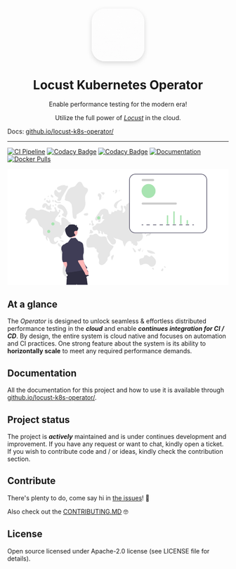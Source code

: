 <div align="center" style="margin: 2rem 0;">
  <img src="docs/assets/images/logo.gif" 
       alt="Locust Kubernetes Operator Logo" 
       width="120" 
       height="120"
       style="border-radius: 30px; box-shadow: 0 4px 12px rgba(0,0,0,0.15); margin-bottom: 0.1rem;">
</div>

<h1 align="center" style="margin-top: 0.01rem;">Locust Kubernetes Operator</h1>

<p align="center">
Enable performance testing for the modern era!
</p>

<p align="center">
Utilize the full power of <em><a href="https://github.com/locustio/locust">Locust</a></em> in the cloud.
</p>

Docs: [github.io/locust-k8s-operator/](https://abdelrhmanhamouda.github.io/locust-k8s-operator/)

-----------------------------

[//]: # (Badges)
[![CI Pipeline][pipeline-status]][pipeline-status-url]
[![Codacy Badge][code-coverage]][code-coverage-url]
[![Codacy Badge][code-quality]][code-quality-url]
[![Documentation][docs]][docs-url]
[![Docker Pulls][docker-pulls]][docker-url]

![](docs/assets/images/run-anywhere.png)

## At a glance

The _Operator_ is designed to unlock seamless & effortless distributed performance testing in the **_cloud_** and enable **_continues
integration for CI / CD_**. By design, the entire system is cloud native and focuses on automation and CI practices. One strong feature
about the system is its ability to **horizontally scale** to meet any required performance demands.

## Documentation
All the documentation for this project and how to use it is available through [github.io/locust-k8s-operator/](https://abdelrhmanhamouda.github.io/locust-k8s-operator/). 


## Project status

The project is **_actively_** maintained and is under continues development and improvement. If you have any request or want to chat, kindly
open a ticket. If you wish to contribute code and / or ideas, kindly check the contribution section.

## Contribute

There's plenty to do, come say hi in [the issues](https://github.com/AbdelrhmanHamouda/locust-k8s-operator/issues)! 👋

Also check out the [CONTRIBUTING.MD](CONTRIBUTING.md) 🤓

## License

Open source licensed under Apache-2.0 license (see LICENSE file for details).

[//]: # (Pipeline status badge)
[pipeline-status]: https://github.com/AbdelrhmanHamouda/locust-k8s-operator/actions/workflows/ci.yaml/badge.svg?branch=master
[pipeline-status-url]: https://github.com/AbdelrhmanHamouda/locust-k8s-operator/actions/workflows/ci.yaml

[//]: # (Code coverage badge)
[code-coverage]: https://app.codacy.com/project/badge/Grade/70b76e69dbde4a9ebfd36ad5ccf6de78
[code-coverage-url]: https://app.codacy.com/gh/AbdelrhmanHamouda/locust-k8s-operator/dashboard?utm_source=gh&utm_medium=referral&utm_content=&utm_campaign=Badge_grade

[//]: # (Code quality badge)
[code-quality]: https://app.codacy.com/project/badge/Coverage/70b76e69dbde4a9ebfd36ad5ccf6de78
[code-quality-url]: https://app.codacy.com/gh/AbdelrhmanHamouda/locust-k8s-operator/dashboard?utm_source=gh&utm_medium=referral&utm_content=&utm_campaign=Badge_coverage
[//]: # (Documentation badge)
[docs]: https://img.shields.io/badge/Documentation-gh--pages-green
[docs-url]:https://abdelrhmanhamouda.github.io/locust-k8s-operator/
[//]: # (Docker badge)
[docker-url]: https://hub.docker.com/r/lotest/locust-k8s-operator
[docker-pulls]:https://img.shields.io/docker/pulls/lotest/locust-k8s-operator?style=flat&logo=docker&logoColor=green&label=Image%20Pulls&color=green&link=https%3A%2F%2Fhub.docker.com%2Fr%2Flotest%2Flocust-k8s-operator
